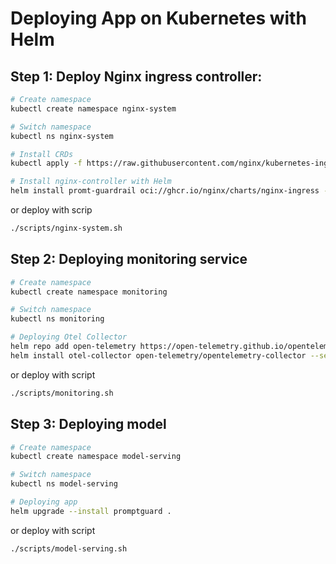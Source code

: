 # Deploying App on Kubernetes with Helm

## Step 1: Deploy Nginx ingress controller:
```bash
# Create namespace
kubectl create namespace nginx-system

# Switch namespace
kubectl ns nginx-system

# Install CRDs
kubectl apply -f https://raw.githubusercontent.com/nginx/kubernetes-ingress/v5.0.0/deploy/crds.yaml

# Install nginx-controller with Helm
helm install promt-guardrail oci://ghcr.io/nginx/charts/nginx-ingress --version 2.1.0
```

or deploy with scrip
```bash
./scripts/nginx-system.sh
```

## Step 2: Deploying monitoring service

```bash
# Create namespace
kubectl create namespace monitoring

# Switch namespace
kubectl ns monitoring

# Deploying Otel Collector
helm repo add open-telemetry https://open-telemetry.github.io/opentelemetry-helm-charts
helm install otel-collector open-telemetry/opentelemetry-collector --set mode=deployment --set image.repository="ghcr.io/open-telemetry/opentelemetry-collector-releases/opentelemetry-collector-k8s" --set command.name="otelcol-k8s"
```

or deploy with script
```bash
./scripts/monitoring.sh
```

## Step 3: Deploying model
```bash
# Create namespace
kubectl create namespace model-serving

# Switch namespace
kubectl ns model-serving

# Deploying app
helm upgrade --install promptguard .
```

or deploy with script
```bash
./scripts/model-serving.sh
```